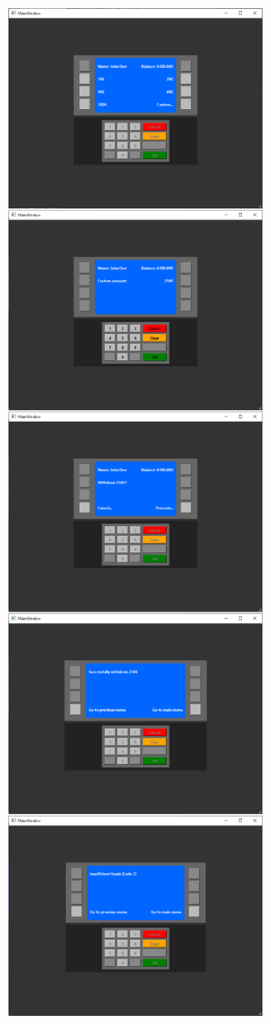 <img src="options.png">
<img src="custom-amount.png">
<img src="withdraw.png">
<img src="successfully-withdrew.png">
<img src="insufficient-funds.png">
